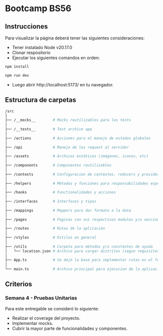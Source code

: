 # Bootcamp BS56

## Instrucciones

Para visualizar la página deberá tener las siguientes consideraciones:

- Tener instalado Node v20.17.0
- Clonar respositorio
- Ejecutar los siguientes comandos en orden:

```bash
npm install
```

```bash
npm run dev
```

- Luego abrir http://localhost:5173/ en tu navegador.

## Estructura de carpetas

```bash
/src
│
├── /__mocks__        # Mocks reutilizables para los tests
│
├── /__tests__        # Test archivo app
│
├── /actions          # Acciones para el manejo de estados globales
│
├── /api              # Manejo de los request al servidor
│
├── /assets           # Archivos estáticos (imágenes, iconos, etc)
│
├── /components       # Componentes reutilizables
│
├── /contexts         # Configuracion de contextos, reducers y providers para la app.
│
├── /helpers          # Métodos y funciones para responsabilidades específicas
│
├── /hooks            # Functionalidades y acciones
│
├── /interfaces       # Interfaces y tipos
│
├── /mappings         # Mappers para dar formato a la data
│
├── /pages            # Paginas con sus respectivos modulos y/o secciones.
│
├── /routes           # Rutas de la aplicación
│
├── /styles           # Estilos en general
│
├── /utils            # Carpeta para métodos y/o constantes de ayuda
│   └── location.json # Archivo para cargar distritos (segun requisitos de ppt)
│
├── App.ts            # Se dejó la base para implementar rutas en el futuro
│
└── main.ts           # Archivo principal para ejecucion de la aplicacion
```

## Criterios

### Semana 4 - Pruebas Unitarias

Para este entregable se consideró lo siguiente:

- Realizar el coverage del proyecto.
- Implementar mocks.
- Cubrir la mayor parte de funcionalidades y componentes.
